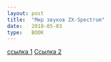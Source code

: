 ```yaml
---
layout: post
title:  "Мир звуков ZX-Spectrum"
date:   2018-05-03
type:	BOOK
---
```

[ссылка 1](https://yadi.sk/i/67jCfWdF3VEGCD)
[Ссылка 2](https://vtrd.in/book/ZXSWORLD.ZIP)